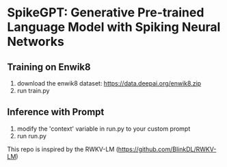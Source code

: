 # SpikeGPT: Generative Pre-trained Language Model with Spiking Neural Networks

## Training on Enwik8

1. download the enwik8 dataset: https://data.deepai.org/enwik8.zip
2. run train.py

## Inference with Prompt

1. modify the  'context' variable in run.py to your custom prompt
2. run run.py

This repo is inspired by the RWKV-LM (https://github.com/BlinkDL/RWKV-LM)

